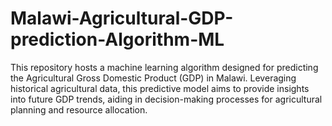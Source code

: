 # Malawi-Agricultural-GDP-prediction-Algorithm-ML
This repository hosts a machine learning algorithm designed for predicting the Agricultural Gross Domestic Product (GDP) in Malawi. Leveraging historical agricultural data, this predictive model aims to provide insights into future GDP trends, aiding in decision-making processes for agricultural planning and resource allocation.
